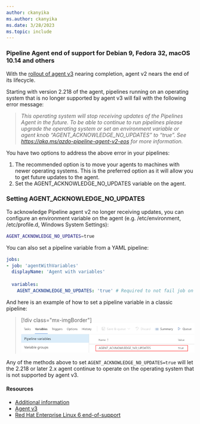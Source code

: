 ```yaml
---
author: ckanyika
ms.author: ckanyika
ms.date: 3/28/2023
ms.topic: include
---
```


### Pipeline Agent end of support for Debian 9, Fedora 32, macOS 10.14 and others

With the [rollout of agent v3](/azure/devops/release-notes/2023/pipelines/sprint-217-update#pipeline-agent-v3-net-6-rolling-out) nearing completion, agent v2 nears the end of its lifecycle.

Starting with version 2.218 of the agent, pipelines running on an operating system that is no longer supported by agent v3 will fail with the following error message:

> _This operating system will stop receiving updates of the Pipelines Agent in the future. To be able to continue to run pipelines please upgrade the operating system or set an environment
variable or agent knob “AGENT_ACKNOWLEDGE_NO_UPDATES” to “true”. See <a href="https://aka.ms/azdo-pipeline-agent-v2-eos" rel="noopener" target="_blank">https://aka.ms/azdo-pipeline-agent-v2-eos</a> for more information._

You have two options to address the above error in your pipelines:

1. The recommended option is to move your agents to machines with newer operating systems. This is the preferred option as it will allow you to get future updates to the agent.
2. Set the AGENT_ACKNOWLEDGE_NO_UPDATES variable on the agent.

### Setting AGENT_ACKNOWLEDGE_NO_UPDATES
To acknowledge Pipeline agent v2 no longer receiving updates, you can configure an environment variable on the agent (e.g. /etc/environment, /etc/profile.d, Windows System Settings):
```bash
AGENT_ACKNOWLEDGE_NO_UPDATES=true
```
You can also set a pipeline variable from a YAML pipeline:
```yaml
jobs:
- job: 'agentWithVariables'
  displayName: 'Agent with variables'

  variables:
    AGENT_ACKNOWLEDGE_NO_UPDATES: 'true' # Required to not fail job on operating system that is not supported by .NET 6
```
And here is an example of how to set a pipeline variable in a classic pipeline:
> [!div class="mx-imgBorder"]
> ![Update AZ Pipelines](../../media/219-pipelines-01.png)



Any of the methods above to set `AGENT_ACKNOWLEDGE_NO_UPDATES=true` will let the 2.218 or later 2.x agent continue to operate on the operating system that is not supported by agent v3.

#### Resources

- [Additional information](https://aka.ms/azdo-pipeline-agent-v2-eos)
- [Agent v3](https://aka.ms/azdo-pipeline-agent-version)
- [Red Hat Enterprise Linux 6 end-of-support](/azure/devops/release-notes/2023/pipelines/sprint-216-update#red-hat-6-will-no-longer-receive-pipeline-agent-updates)
